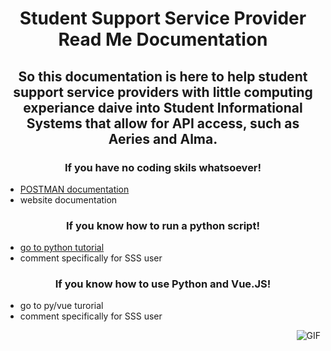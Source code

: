 # <p align="center"> Student Support Service Provider Read Me Documentation  </p>
## <p align="center"> So this documentation is here to help student support service providers with little computing experiance daive into Student Informational Systems that allow for API access, such as Aeries and Alma.  </p>

### <p align="center"> If you have no coding skils whatsoever! </p>
- [POSTMAN documentation](https://github.com/code4sac/learning-blocks/blob/main/documentation/Postman_Documentation.md)
- website documentation

### <p align="center">  If you know how to run a python script!  </p>
- [go to python tutorial](https://github.com/code4sac/learning-blocks/blob/main/documentation/Individual_scripts.md)
- comment specifically for SSS user

###  <p align="center"> If you know how to use Python and Vue.JS!  </p>
- go to py/vue turorial
- comment specifically for SSS user

<img align="right" alt="GIF" src="https://i.pinimg.com/originals/e4/26/70/e426702edf874b181aced1e2fa5c6cde.gif" />

